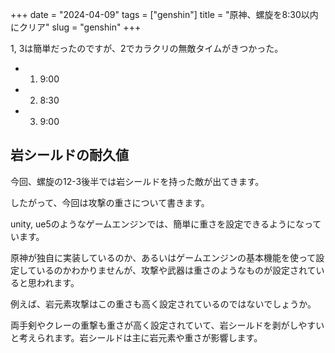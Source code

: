 +++
date = "2024-04-09"
tags = ["genshin"]
title = "原神、螺旋を8:30以内にクリア"
slug = "genshin"
+++

1, 3は簡単だったのですが、2でカラクリの無敵タイムがきつかった。

- 1. 9:00
- 2. 8:30
- 3. 9:00

## 岩シールドの耐久値

今回、螺旋の12-3後半では岩シールドを持った敵が出てきます。

したがって、今回は攻撃の重さについて書きます。

unity, ue5のようなゲームエンジンでは、簡単に重さを設定できるようになっています。

原神が独自に実装しているのか、あるいはゲームエンジンの基本機能を使って設定しているのかわかりませんが、攻撃や武器は重さのようなものが設定されていると思われます。

例えば、岩元素攻撃はこの重さも高く設定されているのではないでしょうか。

両手剣やクレーの重撃も重さが高く設定されていて、岩シールドを剥がしやすいと考えられます。岩シールドは主に岩元素や重さが影響します。
